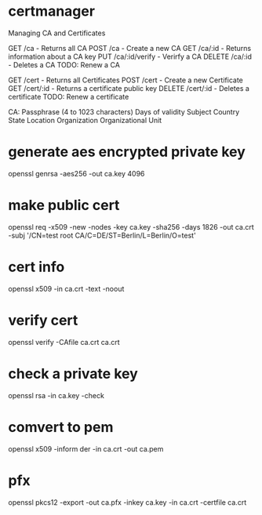 # certmanager

Managing CA and Certificates

GET /ca - Returns all CA
POST /ca - Create a new CA
GET /ca/:id - Returns information about a CA key
PUT /ca/:id/verify - Verirfy a CA
DELETE /ca/:id - Deletes a CA
TODO: Renew a CA

GET /cert - Returns all Certificates
POST /cert - Create a new Certificate
GET /cert/:id - Returns a certificate public key
DELETE /cert/:id - Deletes a certificate
TODO: Renew a certificate

CA:
Passphrase (4 to 1023 characters)
Days of validity
Subject
Country
State
Location
Organization
Organizational Unit

# generate aes encrypted private key
openssl genrsa -aes256 -out ca.key 4096

# make public cert
openssl req -x509 -new -nodes -key ca.key -sha256 -days 1826 -out ca.crt -subj '/CN=test root CA/C=DE/ST=Berlin/L=Berlin/O=test'

# cert info
openssl x509 -in ca.crt -text -noout

# verify cert
openssl verify -CAfile ca.crt ca.crt

# check a private key
openssl rsa -in ca.key -check

# comvert to pem
openssl x509 -inform der -in ca.crt -out ca.pem

# pfx
openssl pkcs12 -export -out ca.pfx -inkey ca.key -in ca.crt -certfile ca.crt